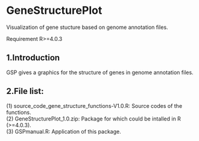 GeneStructurePlot
======================
Visualization of gene stucture based on genome annotation files.

Requirement R>=4.0.3

1.Introduction
----------

  GSP gives a graphics for the structure of genes in genome annotation files.
  
2.File list:
------

  (1) source_code_gene_structure_functions-V1.0.R:  Source codes of the functions.<br/> 
  (2) GeneStructurePlot_1.0.zip:  Package for  which could be intalled in R (>=4.0.3). <br/> 
  (3) GSPmanual.R:  Application of this package.<br/> 

 
    
